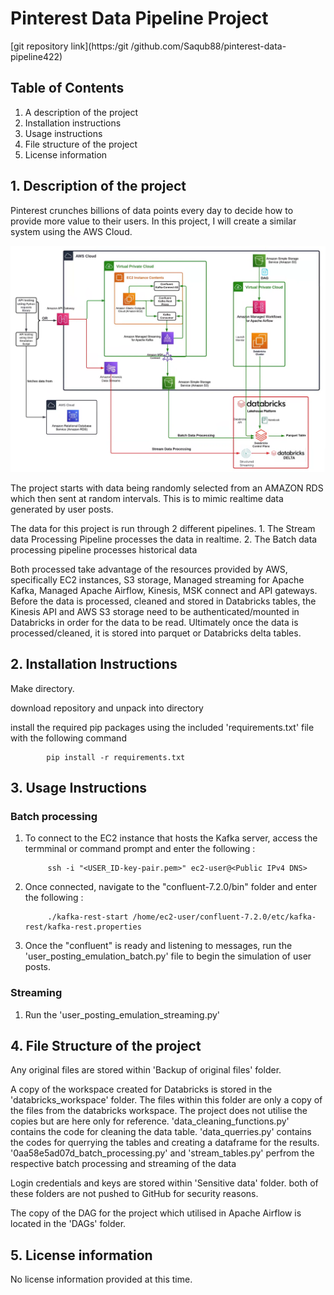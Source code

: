 # Pinterest Data Pipeline Project

[git repository link](https:/git /github.com/Saqub88/pinterest-data-pipeline422)

## Table of Contents

1. A description of the project
2. Installation instructions
3. Usage instructions
4. File structure of the project
5. License information

## 1.  Description of the project

Pinterest crunches billions of data points every day to decide how to provide more value to their users. In this project, I will create a similar system using the AWS Cloud.

![](project_overview.png)

The project starts with data being randomly selected from an AMAZON RDS which then sent at random intervals. This is to mimic realtime data generated by user posts.

The data for this project is run through 2 different pipelines.
    1. The Stream data Processing Pipeline processes the data in realtime.
    2. The Batch data processing pipeline processes historical data

Both processed take advantage of the resources provided by AWS, specifically EC2 instances, S3 storage, Managed streaming for Apache Kafka, Managed Apache Airflow, Kinesis, MSK connect and API gateways. Before the data is processed, cleaned and stored in Databricks tables, the Kinesis API and AWS S3 storage need to be authenticated/mounted in Databricks in order for the data to be read. Ultimately once the data is processed/cleaned, it is stored into parquet or Databricks delta tables.

## 2.  Installation Instructions

Make directory.

download repository and unpack into directory

install the required pip packages using the included 'requirements.txt' file with the following command

            pip install -r requirements.txt

## 3.  Usage Instructions

### Batch processing
1. To connect to the EC2 instance that hosts the Kafka server, access the termminal or command prompt and enter the following :

            ssh -i "<USER_ID-key-pair.pem>" ec2-user@<Public IPv4 DNS>

2. Once connected, navigate to the "confluent-7.2.0/bin" folder and enter the following :

            ./kafka-rest-start /home/ec2-user/confluent-7.2.0/etc/kafka-rest/kafka-rest.properties

3. Once the "confluent" is ready and listening to messages, run the 'user_posting_emulation_batch.py' file to begin the simulation of user posts.

### Streaming
1. Run the 'user_posting_emulation_streaming.py'

## 4.  File Structure of the project

Any original files are stored within 'Backup of original files' folder.

A copy of the workspace created for Databricks is stored in the 'databricks_workspace' folder. 
The files within this folder are only a copy of the files from the databricks workspace. The project does not utilise the copies but are here only for reference.
'data_cleaning_functions.py' contains the code for cleaning the data table.
'data_querries.py' contains the codes for querrying the tables and creating a dataframe for the results.
'0aa58e5ad07d_batch_processing.py' and 'stream_tables.py' perfrom the respective batch processing and streaming of the data 

Login credentials and keys are stored within 'Sensitive data' folder.
both of these folders are not pushed to GitHub for security reasons.

The copy of the DAG for the project which utilised in Apache Airflow is located in the 'DAGs' folder.

## 5.  License information

No license information provided at this time.